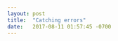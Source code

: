 ```yaml
---
layout: post
title:  "Catching errors"
date:   2017-08-11 01:57:45 -0700
---
```



```js

```



























